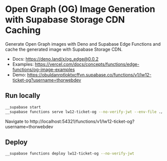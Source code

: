 # Open Graph (OG) Image Generation with Supabase Storage CDN Caching

Generate Open Graph images with Deno and Supabase Edge Functions and cache the generated image with Supabase Storage CDN.

- Docs: https://deno.land/x/og_edge@0.0.2
- Examples: https://vercel.com/docs/concepts/functions/edge-functions/og-image-examples
- Demo: https://obuldanrptloktxcffvn.supabase.co/functions/v1/lw12-ticket-og?username=thorwebdev

## Run locally

```bash
__supabase start
__supabase functions serve lw12-ticket-og --no-verify-jwt --env-file ./__supabase/.env.local
```

Navigate to http://localhost:54321/functions/v1/lw12-ticket-og?username=thorwebdev

## Deploy

```bash
__supabase functions deploy lw12-ticket-og --no-verify-jwt
```

